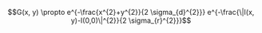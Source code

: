 $$G(x, y) \propto e^{-\frac{x^{2}+y^{2}}{2 \sigma_{d}^{2}}} e^{-\frac{\|I(x, y)-I(0,0)\|^{2}}{2 \sigma_{r}^{2}}}$$